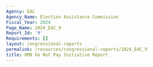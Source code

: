 ```yaml
---
Agency: EAC
Agency_Name: Election Assistance Commission
Fiscal_Year: 2024
Page_Name: 2024_EAC_9
Report_Id: '9'
Requirements: []
layout: congressional-reports
permalink: /resources/congressional-reports/2024_EAC_9
title: OMB Do Not Pay Initiative Report
---
```

